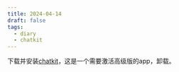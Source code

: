 ```yaml
---
title: 2024-04-14
draft: false
tags:
  - diary
  - chatkit
---
```

 
下载并安装[chatkit](https://chatkit.app)，这是一个需要激活高级版的app，卸载。